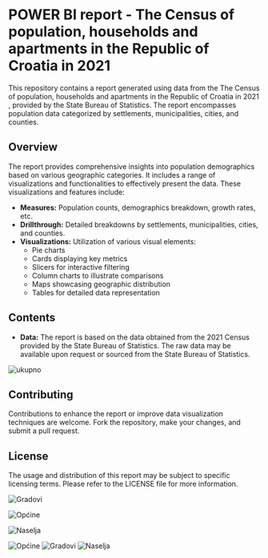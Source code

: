 

# POWER BI report - The Census of population, households and apartments in the Republic of Croatia in 2021

This repository contains a report generated using data from the The Census of population, households and apartments in the Republic of Croatia in 2021 , provided by the State Bureau of Statistics. The report encompasses population data categorized by settlements, municipalities, cities, and counties.

## Overview

The report provides comprehensive insights into population demographics based on various geographic categories. It includes a range of visualizations and functionalities to effectively present the data. These visualizations and features include:

- **Measures:** Population counts, demographics breakdown, growth rates, etc.
- **Drillthrough:** Detailed breakdowns by settlements, municipalities, cities, and counties.
- **Visualizations:** Utilization of various visual elements:
  - Pie charts
  - Cards displaying key metrics
  - Slicers for interactive filtering
  - Column charts to illustrate comparisons
  - Maps showcasing geographic distribution
  - Tables for detailed data representation

## Contents

- **Data:** The report is based on the data obtained from the 2021 Census provided by the State Bureau of Statistics. The raw data may be available upon request or sourced from the State Bureau of Statistics.

![ukupno](https://github.com/Tomislav14/PowerBI-Demographics-Report/assets/126504168/72cbbf35-0fa8-4326-95ea-6ced6f5f11b0)



## Contributing

Contributions to enhance the report or improve data visualization techniques are welcome. Fork the repository, make your changes, and submit a pull request.

## License

The usage and distribution of this report may be subject to specific licensing terms. Please refer to the LICENSE file for more information.

![Gradovi](https://github.com/Tomislav14/PowerBI-Demographics-Report/assets/126504168/006457c6-c67a-48b7-854c-e44d30cf9bb2)

![Općine](https://github.com/Tomislav14/PowerBI-Demographics-Report/assets/126504168/eabd635e-85e8-4d9d-a59a-871c5e816321)

![Naselja](https://github.com/Tomislav14/PowerBI-Demographics-Report/assets/126504168/747a9869-0b74-4c89-bc4d-68abca576cfa)



![Općine](https://github.com/Tomislav14/PowerBI-Demographics-Report/assets/126504168/eabd635e-85e8-4d9d-a59a-871c5e816321)
![Gradovi](https://github.com/Tomislav14/PowerBI-Demographics-Report/assets/126504168/006457c6-c67a-48b7-854c-e44d30cf9bb2)
![Naselja](https://github.com/Tomislav14/PowerBI-Demographics-Report/assets/126504168/747a9869-0b74-4c89-bc4d-68abca576cfa)

